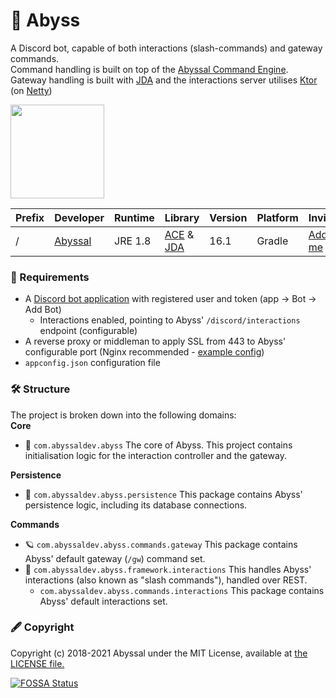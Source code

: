 # 💚 Abyss
A Discord bot, capable of both interactions (slash-commands) and gateway commands.  
Command handling is built on top of the [Abyssal Command Engine](https://github.com/abyssal/command-engine).  
Gateway handling is built with [JDA](https://github.com/DV8FromTheWorld/JDA) and the interactions server utilises [Ktor](https://github.com/ktorio/ktor) (on [Netty](https://ktor.io/docs/netty.html))

<img src="https://i.imgur.com/DF1ZIs2.png" height="150" />

| Prefix | Developer | Runtime | Library | Version | Platform | Invite |
|-|-|-|-|-|-|-|
| / | [Abyssal](https://github.com/abyssal) | JRE 1.8 | [ACE](https://github.com/abyssal/command-engine) & [JDA](https://github.com/DV8FromTheWorld/JDA) | 16.1 | Gradle | [Add me](https://abyss.abyssaldev.com/invite)
  
### 👮‍ Requirements
- A [Discord bot application](https://discordapp.com/developers/applications/) with registered user and token (app -> Bot -> Add Bot)
    - Interactions enabled, pointing to Abyss' `/discord/interactions` endpoint (configurable)
- A reverse proxy or middleman to apply SSL from 443 to Abyss' configurable port (Nginx recommended - [example config](example_nginx_server_conf.nginx))
- `appconfig.json` configuration file

### 🛠 Structure
The project is broken down into the following domains:     
**Core** 
- 💚 `com.abyssaldev.abyss` The core of Abyss. This project contains initialisation logic for the interaction controller and the gateway.
  
**Persistence**
- 📜 `com.abyssaldev.abyss.persistence` This package contains Abyss' persistence logic, including its database connections.

**Commands**  
- 🪐 `com.abyssaldev.abyss.commands.gateway` This package contains Abyss' default gateway (`/gw`) command set.
- 🤝 `com.abyssaldev.abyss.framework.interactions` This handles Abyss' interactions (also known as "slash commands"), handled over REST.  
  - `com.abyssaldev.abyss.commands.interactions` This package contains Abyss' default interactions set.
  
### 🖋 Copyright
Copyright (c) 2018-2021 Abyssal under the MIT License, available at [the LICENSE file.](LICENSE.md)  

[![FOSSA Status](https://app.fossa.com/api/projects/git%2Bgithub.com%2Fabyssal%2Fabyss.svg?type=large)](https://app.fossa.com/projects/git%2Bgithub.com%2Fabyssal%2Fabyss?ref=badge_large)
